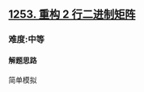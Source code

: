 <h2><a href="https://leetcode.cn/problems/reconstruct-a-2-row-binary-matrix/">1253. 重构 2 行二进制矩阵</a></h2>
<h3>难度:中等</h3>
<h4>解题思路</h4>
<p>简单模拟</p>
